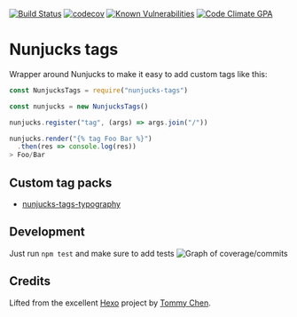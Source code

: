 [![Build Status](https://travis-ci.org/gaggle/nunjucks-tags.svg?branch=enable-travis)](https://travis-ci.org/gaggle/nunjucks-tags)
[![codecov](https://codecov.io/gh/gaggle/nunjucks-tags/branch/master/graph/badge.svg)](https://codecov.io/gh/gaggle/nunjucks-tags)
[![Known Vulnerabilities](https://snyk.io/test/github/gaggle/nunjucks-tags/badge.svg)](https://snyk.io/test/github/gaggle/nunjucks-tags)
[![Code Climate GPA](https://codeclimate.com/github/gaggle/nunjucks-tags/badges/gpa.svg)](https://codeclimate.com/github/gaggle/nunjucks-tags)

# Nunjucks tags
Wrapper around Nunjucks to make it easy to add custom tags like this:

```javascript
const NunjucksTags = require("nunjucks-tags")

const nunjucks = new NunjucksTags()

nunjucks.register("tag", (args) => args.join("/"))

nunjucks.render("{% tag Foo Bar %}")
  .then(res => console.log(res))
> Foo/Bar
```

## Custom tag packs
* [nunjucks-tags-typography]  

## Development
Just run `npm test` and make sure to add tests 
![Graph of coverage/commits]

## Credits
Lifted from the excellent [Hexo] project by [Tommy Chen].

[Hexo]: https://hexo.io
[Tommy Chen]: https://github.com/tommy351
[Graph of coverage/commits]: https://codecov.io/gh/gaggle/nunjucks-tags/branch/master/graphs/commits.svg
[nunjucks-tags-typography]: https://github.com/gaggle/nunjucks-tags-typography
